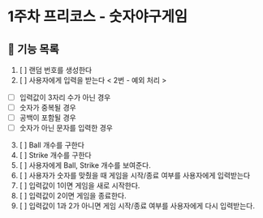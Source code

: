 # 1주차 프리코스 - 숫자야구게임

## 🚀 기능 목록
1. [ ] 랜덤 번호를 생성한다
2. [ ] 사용자에게 입력을 받는다
< 2번 - 예외 처리 >
  - [ ] 입력값이 3자리 수가 아닌 경우
  - [ ] 숫자가 중복될 경우
  - [ ] 공백이 포함될 경우
  - [ ] 숫자가 아닌 문자를 입력한 경우
3. [ ] Ball 개수를 구한다
4. [ ] Strike 개수를 구한다
5. [ ] 사용자에게 Ball, Strike 개수를 보여준다.
6. [ ] 사용자가 숫자를 맞췄을 때 게임을 시작/종료 여부를 사용자에게 입력받는다
7. [ ] 입력값이 1이면 게임을 새로 시작한다.
8. [ ] 입력값이 2이면 게임을 종료한다.
9. [ ] 입력값이 1과 2가 아니면 게임 시작/종료 여부를 사용자에게 다시 입력받는다.

